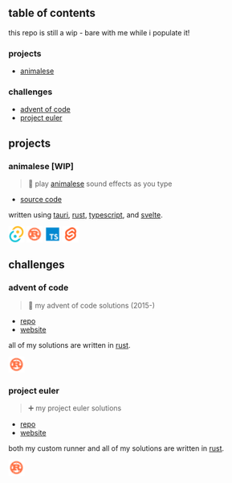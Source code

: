 ## table of contents

this repo is still a wip - bare with me while i populate it!

### projects

- [animalese](#animalese)

### challenges

- [advent of code](#advent-of-code)
- [project euler](#project-euler)

## projects

### animalese [WIP]

> 🔔 play [animalese](https://nookipedia.com/wiki/Animalese) sound effects as you type

- [source code](https://github.com/isitreallyalive/animalese)

written using [tauri](https://tauri.app), [rust](https://rust-lang.org), [typescript](https://www.typescriptlang.org/), and [svelte](https://svelte.dev).

<img src="icon/tauri.svg" height="32"> <img src="icon/rust.svg" height="32"> <img src="icon/typescript.svg" height="32"> <img src="icon/svelte.svg" height="32">

## challenges

### advent of code

> 🎄 my advent of code solutions (2015-)

- [repo](https://github.com/isitreallyalive/aoc)
- [website](https://adventofcode.com)

all of my solutions are written in [rust](https://rust-lang.org).

<img src="icon/rust.svg" height="32">

### project euler

> ➕ my project euler solutions

- [repo](https://github.com/isitreallyalive/euler)
- [website](https://project-euler.net)

both my custom runner and all of my solutions are written in [rust](https://rust-lang.org).

<img src="icon/rust.svg" height="32">